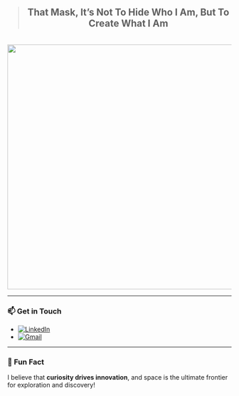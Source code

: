 <div align="center">
  <blockquote>
    <h2><strong>That Mask, It’s Not To Hide Who I Am, But To Create What I Am</strong></h2>
  </blockquote>
</div>

<br>
<img height="550" src="https://i.giphy.com/media/v1.Y2lkPTc5MGI3NjExc2hiMmx6ZWNxbnl3YXhidGVvbXF0bzl4MmhjcXFuMjNybDgwMjk0YSZlcD12MV9pbnRlcm5hbF9naWZfYnlfaWQmY3Q9Zw/miFGyQlYCUX2ecmtFT/giphy.gif"  />
<br> 

---

### 📫 Get in Touch
- [![LinkedIn](https://raw.githubusercontent.com/maurodesouza/profile-readme-generator/master/src/assets/icons/social/linkedin/default.svg)](https://www.linkedin.com/in/mostafa-adel-02612224a/) 
- [![Gmail](https://img.shields.io/badge/Gmail-D14836?style=for-the-badge&logo=gmail&logoColor=white)](mailto:mostafa.elhwieg@gmail.com)

---

### 🌟 Fun Fact
I believe that **curiosity drives innovation**, and space is the ultimate frontier for exploration and discovery!

